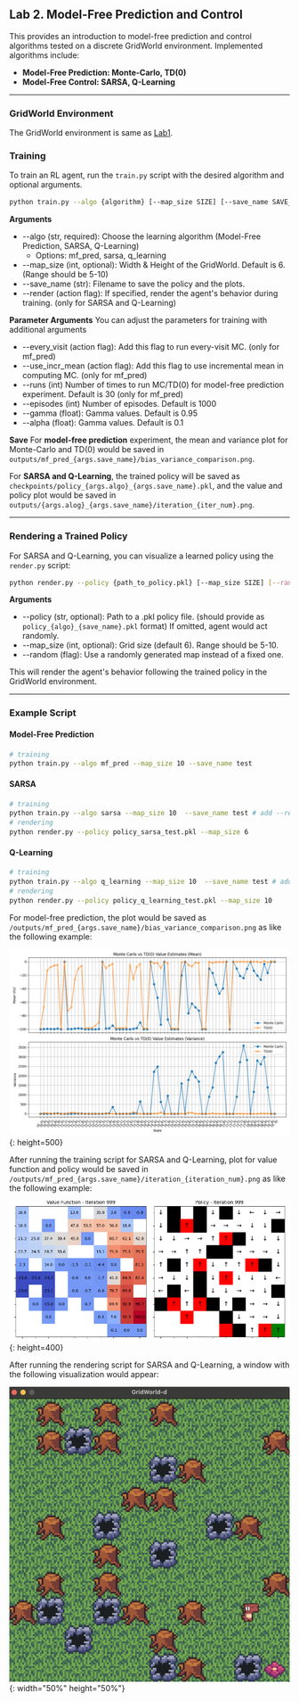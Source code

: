 ## Lab 2. Model-Free Prediction and Control
This provides an introduction to model-free prediction and control algorithms tested on a discrete GridWorld environment.
Implemented algorithms include:

- **Model-Free Prediction: Monte-Carlo, TD(0)**
- **Model-Free Control: SARSA, Q-Learning**

---

### GridWorld Environment

The GridWorld environment is same as [Lab1](../Lab1_DP/README.md).


### Training

To train an RL agent, run the `train.py` script with the desired algorithm and optional arguments.
```bash
python train.py --algo {algorithm} [--map_size SIZE] [--save_name SAVE_NAME]
```
**Arguments**
- --algo (str, required): Choose the learning algorithm (Model-Free Prediction, SARSA, Q-Learning)
	- Options: mf_pred, sarsa, q_learning
- --map_size (int, optional): Width & Height of the GridWorld. Default is 6. (Range should be 5-10)
- --save_name (str): Filename to save the policy and the plots.
- --render (action flag): If specified, render the agent's behavior during training. (only for SARSA and Q-Learning)

**Parameter Arguments**
You can adjust the parameters for training with additional arguments
- --every_visit (action flag): Add this flag to run every-visit MC. (only for mf_pred)
- --use_incr_mean (action flag): Add this flag to use incremental mean in computing MC. (only for mf_pred)
- --runs (int) Number of times to run MC/TD(0) for model-free prediction experiment. Default is 30 (only for mf_pred)
- --episodes (int) Number of episodes. Default is 1000
- --gamma (float): Gamma values. Default is 0.95
- --alpha (float): Gamma values. Default is 0.1

**Save**
For **model-free prediction** experiment, the mean and variance plot for Monte-Carlo and TD(0) would be saved in
`outputs/mf_pred_{args.save_name}/bias_variance_comparison.png`.

For **SARSA and Q-Learning**, the trained policy will be saved as `checkpoints/policy_{args.algo}_{args.save_name}.pkl`, and the value and policy plot would be saved in `outputs/{args.alog}_{args.save_name}/iteration_{iter_num}.png`.

---

### Rendering a Trained Policy
For SARSA and Q-Learning, you can visualize a learned policy using the `render.py` script:
```bash
python render.py --policy {path_to_policy.pkl} [--map_size SIZE] [--random]
```
**Arguments**
- --policy (str, optional): Path to a .pkl policy file. (should provide as `policy_{algo}_{save_name}.pkl` format) If omitted, agent would act randomly.
- --map_size (int, optional): Grid size (default 6). Range should be 5-10.
- --random (flag): Use a randomly generated map instead of a fixed one.

This will render the agent's behavior following the trained policy in the GridWorld environment.

---

### Example Script
#### Model-Free Prediction
```bash
# training
python train.py --algo mf_pred --map_size 10 --save_name test 
```

#### SARSA
```bash
# training
python train.py --algo sarsa --map_size 10  --save_name test # add --render to see how the agents learns during the training process
# rendering
python render.py --policy policy_sarsa_test.pkl --map_size 6
```

#### Q-Learning
```bash
# training
python train.py --algo q_learning --map_size 10  --save_name test # add --render to see how the agents learns during the training process
# rendering
python render.py --policy policy_q_learning_test.pkl --map_size 10
```

For model-free prediction, the plot would be saved as `/outputs/mf_pred_{args.save_name}/bias_variance_comparison.png` as like the following example:

![ex](assets/example_result_imgs/bias_variance_comparison.png){: height=500}

After running the training script for SARSA and Q-Learning, plot for value function and policy would be saved in `/outputs/mf_pred_{args.save_name}/iteration_{iteration_num}.png` as like the following example:

![ex](assets/example_result_imgs/iteration_999.png){: height=400}

After running the rendering script for SARSA and Q-Learning, a window with the following visualization would appear:

![ex](assets/example_result_imgs/render.png){: width="50%" height="50%"}